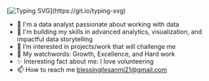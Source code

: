 [![Typing SVG](https://readme-typing-svg.demolab.com/?lines=👋+Hi+there,;+I+am+HerryTech,+a+lady+in+Tech;I+align+with+growth✨...)](https://git.io/typing-svg)
- 🌱 I'm a data analyst passionate about working with data
- 🌱 I'm building my skills in advanced analytics, visualization, and impactful data storytelling
- 👀 I’m interested in projects/work that will challenge me
- 💞️ My watchwords: Growth, Excellence, and Hard work
- ✨ Interesting fact about me: I love volunteering
- 📫 How to reach me blessingilesanmi21@gmail.com

<!---
HerryTech/HerryTech is a ✨ special ✨ repository because its `README.md` (this file) appears on your GitHub profile.
You can click the Preview link to take a look at your changes.
--->
